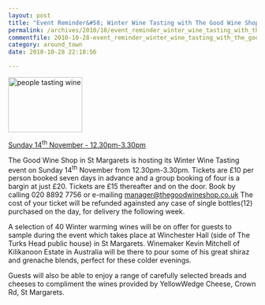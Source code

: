 ```yaml
---
layout: post
title: "Event Reminder&#58; Winter Wine Tasting with The Good Wine Shop"
permalink: /archives/2010/10/event_reminder_winter_wine_tasting_with_the_good_w.html
commentfile: 2010-10-28-event_reminder_winter_wine_tasting_with_the_good_w
category: around_town
date: 2010-10-28 22:18:56

---
```


<img src="/assets/images/2010/TGWS_Tasting_Picture-thumb.jpg" width="150" height="112" alt="people tasting wine" class="photo right" />

[Sunday 14<sup>th</sup> November - 12.30pm-3.30pm](/event/exhibition/200705142622)

The Good Wine Shop in St Margarets is hosting its Winter Wine Tasting event on Sunday 14<sup>th</sup> November from 12.30pm-3.30pm. Tickets are £10 per person booked seven days in advance and a group booking of four is a bargin at just £20. Tickets are £15 thereafter and on the door. Book by calling 020 8892 7756 or e-mailing <manager@thegoodwineshop.co.uk> The cost of your ticket will be refunded againsted any case of single bottles(12) purchased on the day, for delivery the following week.

A selection of 40 Winter warming wines will be on offer for guests to sample during the event which takes place at Winchester Hall (side of The Turks Head public house) in St Margarets. Winemaker Kevin Mitchell of Kilikanoon Estate in Australia will be there to pour some of his great shiraz and grenache blends, perfect for these colder evenings.

Guests will also be able to enjoy a range of carefully selected breads and cheeses to compliment the wines provided by YellowWedge Cheese, Crown Rd, St Margarets.
